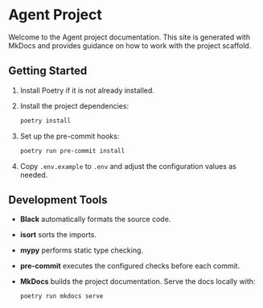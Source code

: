 # Agent Project

Welcome to the Agent project documentation. This site is generated with MkDocs and
provides guidance on how to work with the project scaffold.

## Getting Started

1. Install Poetry if it is not already installed.
2. Install the project dependencies:

   ```bash
   poetry install
   ```

3. Set up the pre-commit hooks:

   ```bash
   poetry run pre-commit install
   ```

4. Copy `.env.example` to `.env` and adjust the configuration values as needed.

## Development Tools

- **Black** automatically formats the source code.
- **isort** sorts the imports.
- **mypy** performs static type checking.
- **pre-commit** executes the configured checks before each commit.
- **MkDocs** builds the project documentation. Serve the docs locally with:

  ```bash
  poetry run mkdocs serve
  ```
